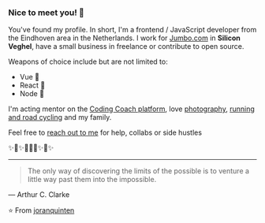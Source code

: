 ### Nice to meet you! 👋

You've found my profile. In short, I'm a frontend / JavaScript developer from the Eindhoven area in the Netherlands. I work for [Jumbo.com](https://jumbowerkt.nl/vacatures/front-end-developer) in **Silicon Veghel**, have a small business in freelance or contribute to open source. 

Weapons of choice include but are not limited to:
- Vue 💚
- React 💙
- Node 💛

I'm acting mentor on the [Coding Coach platform](https://mentors.codingcoach.io/?name=Joran+Quinten), love [photography](https://movingpixels.joranquinten.nl/), [running and road cycling](https://www.strava.com/athletes/11554004) and my family.

Feel free to [reach out to me](mailto:joran@joranquinten.nl) for help, collabs or side hustles

✨🚀✨👨🏻‍🚀✨🖖✨

---

> The only way of discovering the limits of the possible is to venture a little way past them into the impossible.

— Arthur C. Clarke

⭐️ From [joranquinten](https://github.com/joranquinten)